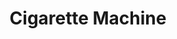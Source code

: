 ---
layout: prop
title: Cigarette Machine
categories: set-dressing
images: ["assets/set-dressing/cigarette-machine/Cigarette Vending Machine Fifties.JPG"]
desc: null
---